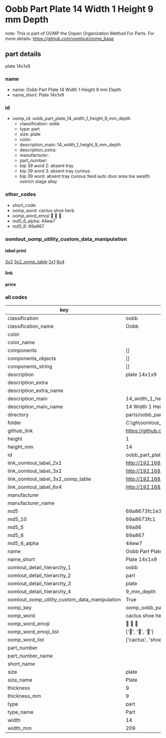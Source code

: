 # Oobb Part Plate 14 Width 1 Height 9 mm Depth  

note: This is part of OOMP the Oopen Organization Method For Parts. For more details: https://github.com/oomlout/oomp_base

##  part details
  



plate 14x1x9



### name
* name: Oobb Part Plate 14 Width 1 Height 9 mm Depth
* name_short: Plate 14x1x9 
### id
* oomp_id: oobb_part_plate_14_width_1_height_9_mm_depth
  * classification: oobb
  * type: part
  * size: plate
  * color: 
  * description_main: 14_width_1_height_9_mm_depth
  * description_extra: 
  * manufacturer: 
  * part_number: 
  * bip 39 word 2: absent tray
  * bip 39 word 3: absent tray curious
  * bip 39 word: absent tray curious feed auto door area toe wealth ostrich stage alley

### other_codes
* short_code: 
* oomp_word: cactus shoe herb
* oomp_word_emoji :cactus: :shoe: :herb:
* md5_6_alpha: 44ew7
* md5_6: 69a867






### oomlout_oomp_utility_custom_data_manipulation
#### label print
[3x2](http://192.168.1.245:1112/?label=oomp%2044ew7)
[3x2_oomp_table](http://192.168.1.108:1112/?label=oomp%2044ew7)
[2x1](http://192.168.1.242:1112/?label=oomp%2044ew7)
[6x4](http://192.168.1.55:1112/?label=oomp%2044ew7)    

#### link

                              

#### price







### all codes 
| key | value |  
| --- | --- |  
| classification | oobb |  
| classification_name | Oobb |  
| color |  |  
| color_name |  |  
| components | [] |  
| components_objects | [] |  
| components_string | [] |  
| description | plate 14x1x9 |  
| description_extra |  |  
| description_extra_name |  |  
| description_main | 14_width_1_height_9_mm_depth |  
| description_main_name | 14 Width 1 Height 9 mm Depth |  
| directory | parts/oobb_part_plate_14_width_1_height_9_mm_depth |  
| folder | C:\gh\oomlout_oobb_version_4_generated_parts\things\oobb_part_plate_14_width_1_height_9_mm_depth |  
| github_link | https://github.com/oomlout/oomlout_oomp_part_src/tree/main/parts/oobb_part_plate_14_width_1_height_9_mm_depth |  
| height | 1 |  
| height_mm | 14 |  
| id | oobb_part_plate_14_width_1_height_9_mm_depth |  
| link_oomlout_label_2x1 | http://192.168.1.242:1112/?label=oomp%2044ew7 |  
| link_oomlout_label_3x2 | http://192.168.1.245:1112/?label=oomp%2044ew7 |  
| link_oomlout_label_3x2_oomp_table | http://192.168.1.108:1112/?label=oomp%2044ew7 |  
| link_oomlout_label_6x4 | http://192.168.1.55:1112/?label=oomp%2044ew7 |  
| manufacturer |  |  
| manufacturer_name |  |  
| md5 | 69a8673fc1e381690587c54a6bf9e805 |  
| md5_10 | 69a8673fc1 |  
| md5_5 | 69a86 |  
| md5_6 | 69a867 |  
| md5_6_alpha | 44ew7 |  
| name | Oobb Part Plate 14 Width 1 Height 9 mm Depth |  
| name_short | Plate 14x1x9  |  
| oomlout_detail_hierarchy_1 | oobb |  
| oomlout_detail_hierarchy_2 | part |  
| oomlout_detail_hierarchy_3 | plate |  
| oomlout_detail_hierarchy_4 | 9_mm_depth |  
| oomlout_oomp_utility_custom_data_manipulation | True |  
| oomp_key | oomp_oobb_part_plate_14_width_1_height_9_mm_depth |  
| oomp_word | cactus shoe herb |  
| oomp_word_emoji | :cactus: :shoe: :herb: |  
| oomp_word_emoji_list | [':cactus:', ':shoe:', ':herb:'] |  
| oomp_word_list | ['cactus', 'shoe', 'herb'] |  
| part_number |  |  
| part_number_name |  |  
| short_name |  |  
| size | plate |  
| size_name | Plate |  
| thickness | 9 |  
| thickness_mm | 9 |  
| type | part |  
| type_name | Part |  
| width | 14 |  
| width_mm | 209 |  
